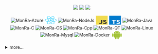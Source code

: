 <!--Hello
<h2><img src="https://emojis.slackmojis.com/emojis/images/1531849430/4246/blob-sunglasses.gif?1531849430" width="30"/> Hi 👋 , I'm MonRá! <img src="https://media.giphy.com/media/12oufCB0MyZ1Go/giphy.gif" width="50"></h2>
-->

<div>
  </p>
  <div align="center">
   <a href="https://www.facebook.com/ramon.chaib" target="_blank"><img src="https://img.shields.io/badge/-Facebook-%230077B5?style=for-the-badge&logo=facebook&logoColor=white" target="_blank"></a> 
  <a href="https://www.instagram.com/monrapps/" target="_blank"><img src="https://img.shields.io/badge/-Instagram-%23E4405F?style=for-the-badge&logo=instagram&logoColor=white" target="_blank"></a>
  <a href="https://www.linkedin.com/in/ramon-chaib-27007635/" target="_blank"><img src="https://img.shields.io/badge/-LinkedIn-%230077B5?style=for-the-badge&logo=linkedin&logoColor=white" target="_blank"></a>   
</div>
  
 <div style="display: inline_block" align="center"><br>
  <img align="center" alt="MonRa-Azure" height="30" width="40" src="https://cdn.jsdelivr.net/gh/devicons/devicon/icons/azure/azure-original.svg">
  <img align="center" alt="MonRa-React" height="30" width="40" src="https://raw.githubusercontent.com/devicons/devicon/master/icons/react/react-original.svg">
  <img align="center" alt="MonRa-NodeJs" height="30" width="40" src="https://cdn.jsdelivr.net/gh/devicons/devicon/icons/nodejs/nodejs-original.svg">
  <img align="center" alt="MonRa-Js" height="30" width="40" src="https://raw.githubusercontent.com/devicons/devicon/master/icons/javascript/javascript-original.svg">     <img align="center" alt="MonRa-Ts" height="30" width="40" src="https://raw.githubusercontent.com/devicons/devicon/master/icons/typescript/typescript-original.svg">
  <img align="center" alt="MonRa-Java" height="30" width="40" src="https://cdn.jsdelivr.net/gh/devicons/devicon/icons/java/java-original.svg">
  <img align="center" alt="MonRa-C" height="30" width="40" src="https://cdn.jsdelivr.net/gh/devicons/devicon/icons/c/c-original.svg">
  <img align="center" alt="MonRa-CS" height="30" width="40" src="https://cdn.jsdelivr.net/gh/devicons/devicon/icons/csharp/csharp-original.svg">
  <img align="center" alt="MonRa-Cpp" height="30" width="40" src="https://cdn.jsdelivr.net/gh/devicons/devicon/icons/cplusplus/cplusplus-original.svg">
  <img align="center" alt="MonRa-QT" height="30" width="40" src="https://cdn.jsdelivr.net/gh/devicons/devicon/icons/qt/qt-original.svg">
  <img align="center" alt="MonRa-Linux" height="30" width="40" src="https://cdn.jsdelivr.net/gh/devicons/devicon/icons/linux/linux-original.svg">
  <img align="center" alt="MonRa-Mysql" height="30" width="40" src="https://cdn.jsdelivr.net/gh/devicons/devicon/icons/mysql/mysql-original.svg">
  <img align="center" alt="MonRa-Docker" height="30" width="40" src="https://cdn.jsdelivr.net/gh/devicons/devicon/icons/docker/docker-original.svg">  
  <img align="center" alt="MonRa-Android" height="30" width="40" src="https://github.com/devicons/devicon/blob/master/icons/android/android-original.svg">
  
</div>
</a>

</br>
<!--
[![github activity graph](https://activity-graph.herokuapp.com/graph?username=monrapps&theme=chartreuse-dark)](https://github.com/monrapps/)
-->
<div>
<details>
      <summary>more...</summary>
      
<!--
### <img src="https://media.giphy.com/media/VgCDAzcKvsR6OM0uWg/giphy.gif" width="50"> A little more about me...  

```javascript
const monra = {
    pronouns: "He" | "Him",
    code: ["any"],
    askMeAbout: ["any"],
    technologies: {
        backEnd: {
            js: ["any"],
        },
        mobileApp: {
            native: ["Android Development"]
        },
        devOps: ["AWS", "Docker🐳", "Route53", "Nginx"],
        databases: ["mongo", "MySql", "sqlite"],
        misc: ["Firebase", "Socket.IO", "selenium", "open-cv", "php", "SuiteApp"]
    },
    architecture: ["Serverless Architecture", "Progressive web applications", "Single page applications"],
    currentFocus: "Building Robots to ease opertations",
    funFact: "There are two ways to write error-free programs; only the third one works"
};
```
-->

---
<!--START_SECTION:waka-->
![Code Time](http://img.shields.io/badge/Code%20Time-1%2C196%20hrs%2053%20mins-blue)

![Profile Views](http://img.shields.io/badge/Profile%20Views-0-blue)

![Lines of code](https://img.shields.io/badge/From%20Hello%20World%20I%27ve%20Written-3.3%20million%20lines%20of%20code-blue)

**🐱 My GitHub Data** 

> 📦 65.2 kB Used in GitHub's Storage 
 > 
> 🏆 2,440 Contributions in the Year 2025
 > 
> 🚫 Not Opted to Hire
 > 
> 📜 24 Public Repositories 
 > 
> 🔑 20 Private Repositories 
 > 
**I'm an Early 🐤** 

```text
🌞 Morning                9306 commits        ████████░░░░░░░░░░░░░░░░░   33.02 % 
🌆 Daytime                12060 commits       ███████████░░░░░░░░░░░░░░   42.79 % 
🌃 Evening                4230 commits        ████░░░░░░░░░░░░░░░░░░░░░   15.01 % 
🌙 Night                  2591 commits        ██░░░░░░░░░░░░░░░░░░░░░░░   09.19 % 
```
📅 **I'm Most Productive on Thursday** 

```text
Monday                   5174 commits        █████░░░░░░░░░░░░░░░░░░░░   18.36 % 
Tuesday                  5166 commits        █████░░░░░░░░░░░░░░░░░░░░   18.33 % 
Wednesday                5315 commits        █████░░░░░░░░░░░░░░░░░░░░   18.86 % 
Thursday                 6097 commits        █████░░░░░░░░░░░░░░░░░░░░   21.63 % 
Friday                   3999 commits        ████░░░░░░░░░░░░░░░░░░░░░   14.19 % 
Saturday                 1373 commits        █░░░░░░░░░░░░░░░░░░░░░░░░   04.87 % 
Sunday                   1063 commits        █░░░░░░░░░░░░░░░░░░░░░░░░   03.77 % 
```


📊 **This Week I Spent My Time On** 

```text
🕑︎ Time Zone: America/Sao_Paulo

💬 Programming Languages: 
Other                    10 hrs 13 mins      ██████████████░░░░░░░░░░░   56.79 % 
Markdown                 3 hrs 56 mins       █████░░░░░░░░░░░░░░░░░░░░   21.87 % 
Bash                     1 hr 52 mins        ███░░░░░░░░░░░░░░░░░░░░░░   10.41 % 
Devicetree               1 hr 14 mins        ██░░░░░░░░░░░░░░░░░░░░░░░   06.87 % 
XML                      22 mins             █░░░░░░░░░░░░░░░░░░░░░░░░   02.11 % 

🔥 Editors: 
VS Code                  18 hrs              █████████████████████████   100.00 % 

🐱‍💻 Projects: 
gww-v6i                  10 hrs 37 mins      ███████████████░░░░░░░░░░   58.96 % 
Markdown                 3 hrs 53 mins       █████░░░░░░░░░░░░░░░░░░░░   21.64 % 
gww-v6i_jiga             1 hr 29 mins        ██░░░░░░░░░░░░░░░░░░░░░░░   08.28 % 
kernel                   1 hr 13 mins        ██░░░░░░░░░░░░░░░░░░░░░░░   06.81 % 
u-boot                   30 mins             █░░░░░░░░░░░░░░░░░░░░░░░░   02.86 % 

💻 Operating System: 
WSL                      14 hrs 5 mins       ████████████████████░░░░░   78.26 % 
Windows                  3 hrs 54 mins       █████░░░░░░░░░░░░░░░░░░░░   21.74 % 
```

**I Mostly Code in C++** 

```text
C                        15 repos            ████░░░░░░░░░░░░░░░░░░░░░   17.24 % 
JavaScript               9 repos             ███░░░░░░░░░░░░░░░░░░░░░░   10.34 % 
Python                   9 repos             ███░░░░░░░░░░░░░░░░░░░░░░   10.34 % 
Shell                    6 repos             ██░░░░░░░░░░░░░░░░░░░░░░░   06.90 % 
HTML                     6 repos             ██░░░░░░░░░░░░░░░░░░░░░░░   06.90 % 
```



**Timeline**

![Lines of Code chart](https://raw.githubusercontent.com/monrapps/monrapps/master/assets/bar_graph.png)


 Last Updated on 18/06/2025 21:15:22 UTC
<!--END_SECTION:waka-->
